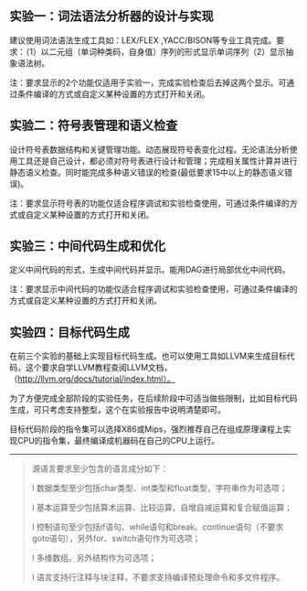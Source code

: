## 实验一：词法语法分析器的设计与实现

建议使用词法语法生成工具如：LEX/FLEX ,YACC/BISON等专业工具完成。要求：（1）以二元组（单词种类码，自身值）序列的形式显示单词序列（2）显示抽象语法树。

注：要求显示的2个功能仅适用于实验一，完成实验检查后去掉这两个显示。可通过条件编译的方式或自定义某种设置的方式打开和关闭。

## 实验二：符号表管理和语义检查

设计符号表数据结构和关键管理功能。动态展现符号表变化过程。无论语法分析使用工具还是自己设计，都必须对符号表进行设计和管理；完成相关属性计算并进行静态语义检查。同时能完成多种语义错误的检查(最低要求15中以上的静态语义错误)。

注：要求显示符号表的功能仅适合程序调试和实验检查使用，可通过条件编译的方式或自定义某种设置的方式打开和关闭。

## 实验三：中间代码生成和优化

定义中间代码的形式，生成中间代码并显示。能用DAG进行局部优化中间代码。

注：要求显示中间代码的功能仅适合程序调试和实验检查使用，可通过条件编译的方式或自定义某种设置的方式打开和关闭。

##  实验四：目标代码生成

在前三个实验的基础上实现目标代码生成。也可以使用工具如LLVM来生成目标代码，这个要求自学LLVM教程查阅LLVM文档，（http://llvm.org/docs/tutorial/index.html）。

为了方便完成全部阶段的实验任务，在后续阶段中可适当做些限制，比如目标代码生成，可只考虑支持整型，这个在实验报告中说明清楚即可。

目标代码阶段的指令集可以选择X86或Mips，强烈推荐自己在组成原理课程上实现CPU的指令集，最终编译成机器码在自己的CPU上运行。

--------

> 源语言要求至少包含的语言成分如下：
>
> l 数据类型至少包括char类型、int类型和float类型，字符串作为可选项；
>
> l 基本运算至少包括算术运算、比较运算、自增自减运算和复合赋值运算；
>
> l 控制语句至少包括if语句、while语句和break、continue语句（不要求goto语句），另外for、switch语句作为可选项；
>
> l 多维数组。另外结构作为可选项；
>
> l 语言支持行注释与块注释，不要求支持编译预处理命令和多文件程序。